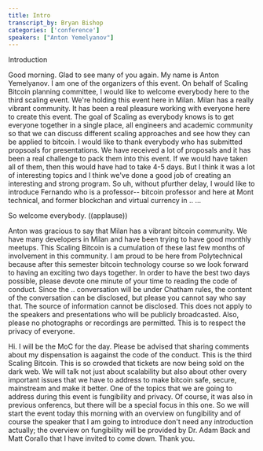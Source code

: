 ```yaml
---
title: Intro
transcript_by: Bryan Bishop
categories: ['conference']
speakers: ["Anton Yemelyanov"]
---
```


Introduction

Good morning. Glad to see many of you again. My name is Anton Yemelyanov. I am one of the organizers of this event. On behalf of Scaling Bitcoin planning committee, I would like to welcome everybody here to the third scaling event. We're holding this event here in Milan. Milan has a really vibrant community. It has been a real pleasure working with everyone here to create this event. The goal of Scaling as everybody knows is to get everyone together in a single place, all engineers and academic community so that we can discuss different scaling approaches and see how they can be applied to bitcoin. I would like to thank everybody who has submitted propsoals for presentations. We have received a lot of proposals and it has been a real challenge to pack them into this event. If we would have taken all of them, then this would have had to take 4-5 days. But I think it was a lot of interesting topics and I think we've done a good job of creating an interesting and strong program. So uh, without pfurther delay, I would like to introduce Fernando who is a professor-- bitcoin professor and here at Mont technical, and former blockchan and virtual currency in .. ...

So welcome everybody. ((applause))

Anton was gracious to say that Milan has a vibrant bitcoin community. We have many developers in Milan and have been trying to have good monthly meetups. This Scaling Bitcoin is a cumulation of these last few months of involvement in this community. I am proud to be here from Polytechnical because after this semester bitcoin technology course so we look forward to having an exciting two days together. In order to have the best two days possible, please devote one minute of your time to reading the code of conduct. Since the .. conversation will be under Chatham rules, the content of the conversation can be disclosed, but please you cannot say who say that.  The source of information cannot be disclosed. This does not apply to the speakers and presentations who will be publicly broadcasted. Also, please no photographs or recordings are permitted. This is to respect the privacy of everyone.

Hi. I will be the MoC for the day. Please be advised that sharing comments about my dispensation is aagainst the code of the conduct. This is the third Scaling Bitcoin. This is so crowded that tickets are now being sold on the dark web. We will talk not just about scalability but also about other overy important issues that we have to address to make bitcoin safe, secure, mainstream and make it better. One of the topics that we are going to address during this event is fungibility and privacy. Of course, it was also in previous onferencs, but there will be a special focus in this one. So we will start the event today this morning with an overview on fungibility and of course the speaker that I am going to introduce don't need any introduction actually; the overview on fungibility will be provided by Dr. Adam Back and Matt Corallo that I have invited to come down. Thank you.



